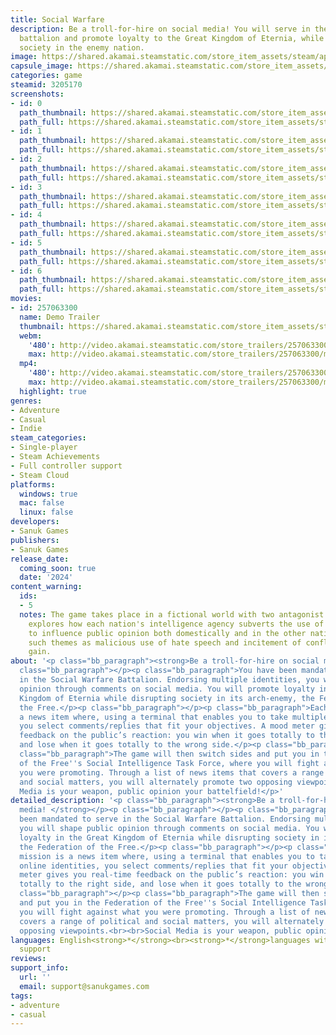 ```yaml
---
title: Social Warfare
description: Be a troll-for-hire on social media! You will serve in the Social Warfare
  battalion and promote loyalty to the Great Kingdom of Eternia, while disrupting
  society in the enemy nation.
image: https://shared.akamai.steamstatic.com/store_item_assets/steam/apps/3205170/header.jpg?t=1729469535
capsule_image: https://shared.akamai.steamstatic.com/store_item_assets/steam/apps/3205170/7a76623746e3bf723b3dc3ce52ce6c0723a76c48/capsule_231x87.jpg?t=1729469535
categories: game
steamid: 3205170
screenshots:
- id: 0
  path_thumbnail: https://shared.akamai.steamstatic.com/store_item_assets/steam/apps/3205170/ss_f0365e7518ad84dead3235dabde632898487270e.600x338.jpg?t=1729469535
  path_full: https://shared.akamai.steamstatic.com/store_item_assets/steam/apps/3205170/ss_f0365e7518ad84dead3235dabde632898487270e.1920x1080.jpg?t=1729469535
- id: 1
  path_thumbnail: https://shared.akamai.steamstatic.com/store_item_assets/steam/apps/3205170/ss_dbec66f26dda7f0ce01c742adb8a6ebbe72f1b4e.600x338.jpg?t=1729469535
  path_full: https://shared.akamai.steamstatic.com/store_item_assets/steam/apps/3205170/ss_dbec66f26dda7f0ce01c742adb8a6ebbe72f1b4e.1920x1080.jpg?t=1729469535
- id: 2
  path_thumbnail: https://shared.akamai.steamstatic.com/store_item_assets/steam/apps/3205170/ss_8a31f1065a6a08909b127e9c9dd03abbb04ed54d.600x338.jpg?t=1729469535
  path_full: https://shared.akamai.steamstatic.com/store_item_assets/steam/apps/3205170/ss_8a31f1065a6a08909b127e9c9dd03abbb04ed54d.1920x1080.jpg?t=1729469535
- id: 3
  path_thumbnail: https://shared.akamai.steamstatic.com/store_item_assets/steam/apps/3205170/ss_fa8b0716387ff36e8fb09f6d648a80354f4fb89f.600x338.jpg?t=1729469535
  path_full: https://shared.akamai.steamstatic.com/store_item_assets/steam/apps/3205170/ss_fa8b0716387ff36e8fb09f6d648a80354f4fb89f.1920x1080.jpg?t=1729469535
- id: 4
  path_thumbnail: https://shared.akamai.steamstatic.com/store_item_assets/steam/apps/3205170/ss_1ab1b64b9f63d51f2cc7077a613385698ef90e62.600x338.jpg?t=1729469535
  path_full: https://shared.akamai.steamstatic.com/store_item_assets/steam/apps/3205170/ss_1ab1b64b9f63d51f2cc7077a613385698ef90e62.1920x1080.jpg?t=1729469535
- id: 5
  path_thumbnail: https://shared.akamai.steamstatic.com/store_item_assets/steam/apps/3205170/ss_9a5ecd577891758e5f4ce58ad3559337d874c1ca.600x338.jpg?t=1729469535
  path_full: https://shared.akamai.steamstatic.com/store_item_assets/steam/apps/3205170/ss_9a5ecd577891758e5f4ce58ad3559337d874c1ca.1920x1080.jpg?t=1729469535
- id: 6
  path_thumbnail: https://shared.akamai.steamstatic.com/store_item_assets/steam/apps/3205170/ss_76d750a31bcf4822cd7d003fb13a57c346672091.600x338.jpg?t=1729469535
  path_full: https://shared.akamai.steamstatic.com/store_item_assets/steam/apps/3205170/ss_76d750a31bcf4822cd7d003fb13a57c346672091.1920x1080.jpg?t=1729469535
movies:
- id: 257063300
  name: Demo Trailer
  thumbnail: https://shared.akamai.steamstatic.com/store_item_assets/steam/apps/257063300/18cf1ab30dce29526bedcdf4cdc9e19d7ebda5fa/movie_600x337.jpg?t=1728482917
  webm:
    '480': http://video.akamai.steamstatic.com/store_trailers/257063300/movie480_vp9.webm?t=1728482917
    max: http://video.akamai.steamstatic.com/store_trailers/257063300/movie_max_vp9.webm?t=1728482917
  mp4:
    '480': http://video.akamai.steamstatic.com/store_trailers/257063300/movie480.mp4?t=1728482917
    max: http://video.akamai.steamstatic.com/store_trailers/257063300/movie_max.mp4?t=1728482917
  highlight: true
genres:
- Adventure
- Casual
- Indie
steam_categories:
- Single-player
- Steam Achievements
- Full controller support
- Steam Cloud
platforms:
  windows: true
  mac: false
  linux: false
developers:
- Sanuk Games
publishers:
- Sanuk Games
release_date:
  coming_soon: true
  date: '2024'
content_warning:
  ids:
  - 5
  notes: The game takes place in a fictional world with two antagonist nations. It
    explores how each nation's intelligence agency subverts the use of social media
    to influence public opinion both domestically and in the other nation. It covers
    such themes as malicious use of hate speech and incitement of conflicts for political
    gain.
about: '<p class="bb_paragraph"><strong>Be a troll-for-hire on social media! </strong></p><p
  class="bb_paragraph"></p><p class="bb_paragraph">You have been mandated to serve
  in the Social Warfare Battalion. Endorsing multiple identities, you will shape public
  opinion through comments on social media. You will promote loyalty in the Great
  Kingdom of Eternia while disrupting society in its arch-enemy, the Federation of
  the Free.</p><p class="bb_paragraph"></p><p class="bb_paragraph">Each mission is
  a news item where, using a terminal that enables you to take multiple online identities,
  you select comments/replies that fit your objectives. A mood meter gives you real-time
  feedback on the public’s reaction: you win when it goes totally to the right side,
  and lose when it goes totally to the wrong side.</p><p class="bb_paragraph"></p><p
  class="bb_paragraph">The game will then switch sides and put you in the Federation
  of the Free''s Social Intelligence Task Force, where you will fight against what
  you were promoting. Through a list of news items that covers a range of political
  and social matters, you will alternately promote two opposing viewpoints.<br><br>Social
  Media is your weapon, public opinion your battelfield!</p>'
detailed_description: '<p class="bb_paragraph"><strong>Be a troll-for-hire on social
  media! </strong></p><p class="bb_paragraph"></p><p class="bb_paragraph">You have
  been mandated to serve in the Social Warfare Battalion. Endorsing multiple identities,
  you will shape public opinion through comments on social media. You will promote
  loyalty in the Great Kingdom of Eternia while disrupting society in its arch-enemy,
  the Federation of the Free.</p><p class="bb_paragraph"></p><p class="bb_paragraph">Each
  mission is a news item where, using a terminal that enables you to take multiple
  online identities, you select comments/replies that fit your objectives. A mood
  meter gives you real-time feedback on the public’s reaction: you win when it goes
  totally to the right side, and lose when it goes totally to the wrong side.</p><p
  class="bb_paragraph"></p><p class="bb_paragraph">The game will then switch sides
  and put you in the Federation of the Free''s Social Intelligence Task Force, where
  you will fight against what you were promoting. Through a list of news items that
  covers a range of political and social matters, you will alternately promote two
  opposing viewpoints.<br><br>Social Media is your weapon, public opinion your battelfield!</p>'
languages: English<strong>*</strong><br><strong>*</strong>languages with full audio
  support
reviews:
support_info:
  url: ''
  email: support@sanukgames.com
tags:
- adventure
- casual
---
```


